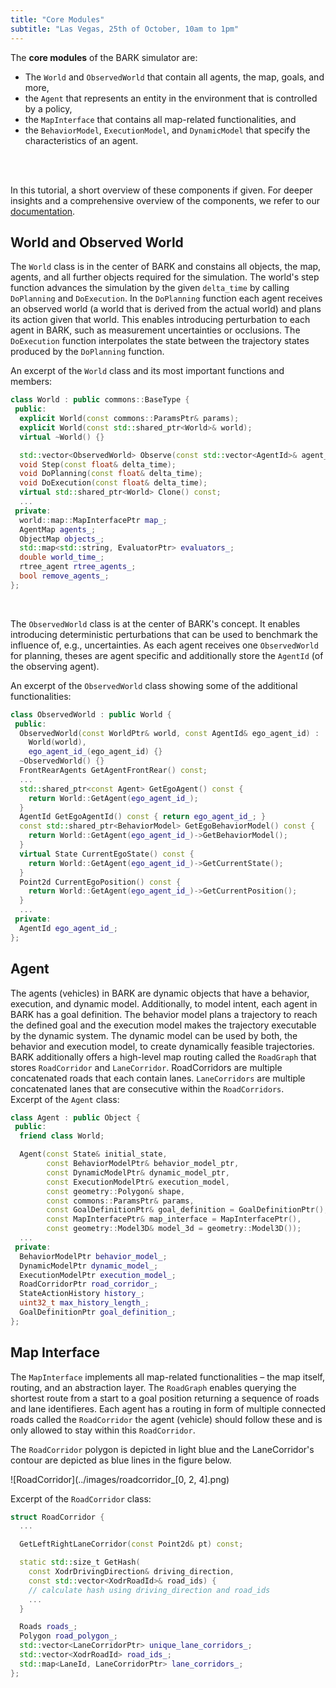 ```yaml
---
title: "Core Modules"
subtitle: "Las Vegas, 25th of October, 10am to 1pm"
---
```


The <b>core modules</b> of the BARK simulator are:

* The `World` and `ObservedWorld` that contain all agents, the map, goals, and more,
* the `Agent` that represents an entity in the environment that is controlled by a policy,
* the `MapInterface` that contains all map-related functionalities, and
* the `BehaviorModel`, `ExecutionModel`, and `DynamicModel` that specify the characteristics of an agent.
</br>
</br>

In this tutorial, a short overview of these components if given.
For deeper insights and a comprehensive overview of the components, we refer to our [documentation](https://bark-simulator.readthedocs.io/en/latest/).


## World and Observed World

The `World` class is in the center of BARK and constains all objects, the map, agents, and all further objects required for the simulation.
The world's step function advances the simulation by the given `delta_time` by calling `DoPlanning` and `DoExecution`.
In the `DoPlanning` function each agent receives an observed world (a world that is derived from the actual world) and plans its action given that world.
This enables introducing perturbation to each agent in BARK, such as measurement uncertainties or occlusions.
The `DoExecution` function interpolates the state between the trajectory states produced by the `DoPlanning` function.

An excerpt of the `World` class and its most important functions and members:

```cpp
class World : public commons::BaseType {
 public:
  explicit World(const commons::ParamsPtr& params);
  explicit World(const std::shared_ptr<World>& world);
  virtual ~World() {}

  std::vector<ObservedWorld> Observe(const std::vector<AgentId>& agent_ids);
  void Step(const float& delta_time);
  void DoPlanning(const float& delta_time);
  void DoExecution(const float& delta_time);
  virtual std::shared_ptr<World> Clone() const;
  ...
 private:
  world::map::MapInterfacePtr map_;
  AgentMap agents_;
  ObjectMap objects_;
  std::map<std::string, EvaluatorPtr> evaluators_;
  double world_time_;
  rtree_agent rtree_agents_;
  bool remove_agents_;
};
```

<br />

The `ObservedWorld` class is at the center of BARK's concept.
It enables introducing deterministic perturbations that can be used to benchmark the influence of, e.g., uncertainties.
As each agent receives one `ObservedWorld` for planning, theses are agent specific and additionally store the `AgentId` (of the observing agent).

An excerpt of the `ObservedWorld` class showing some of the additional functionalities:
```cpp
class ObservedWorld : public World {
 public:
  ObservedWorld(const WorldPtr& world, const AgentId& ego_agent_id) :
    World(world),
    ego_agent_id_(ego_agent_id) {}
  ~ObservedWorld() {}
  FrontRearAgents GetAgentFrontRear() const;
  ...
  std::shared_ptr<const Agent> GetEgoAgent() const {
    return World::GetAgent(ego_agent_id_);
  }
  AgentId GetEgoAgentId() const { return ego_agent_id_; }
  const std::shared_ptr<BehaviorModel> GetEgoBehaviorModel() const {
    return World::GetAgent(ego_agent_id_)->GetBehaviorModel();
  }
  virtual State CurrentEgoState() const {
    return World::GetAgent(ego_agent_id_)->GetCurrentState();
  }
  Point2d CurrentEgoPosition() const {
    return World::GetAgent(ego_agent_id_)->GetCurrentPosition();
  }
  ...
 private:
  AgentId ego_agent_id_;
};
```

## Agent
The agents (vehicles) in BARK are dynamic objects that have a behavior, execution, and dynamic model.
Additionally, to model intent, each agent in BARK has a goal definition.
The behavior model plans a trajectory to reach the defined goal and the execution model makes the trajectory executable by the dynamic system.
The dynamic model can be used by both, the behavior and execution model, to create dynamically feasible trajectories.
BARK additionally offers a high-level map routing called the `RoadGraph` that stores `RoadCorridor` and `LaneCorridor`.
RoadCorridors are multiple concatenated roads that each contain lanes.
`LaneCorridors` are multiple concatenated lanes that are consecutive within the `RoadCorridors`.
<br />
Excerpt of the `Agent` class:
```cpp
class Agent : public Object {
 public:
  friend class World;

  Agent(const State& initial_state,
        const BehaviorModelPtr& behavior_model_ptr,
        const DynamicModelPtr& dynamic_model_ptr,
        const ExecutionModelPtr& execution_model,
        const geometry::Polygon& shape,
        const commons::ParamsPtr& params,
        const GoalDefinitionPtr& goal_definition = GoalDefinitionPtr(),
        const MapInterfacePtr& map_interface = MapInterfacePtr(),
        const geometry::Model3D& model_3d = geometry::Model3D());
  ...
 private:
  BehaviorModelPtr behavior_model_;
  DynamicModelPtr dynamic_model_;
  ExecutionModelPtr execution_model_;
  RoadCorridorPtr road_corridor_;
  StateActionHistory history_;
  uint32_t max_history_length_;
  GoalDefinitionPtr goal_definition_;
};
```

## Map Interface

The `MapInterface` implements all map-related functionalities &ndash; the map itself, routing, and an abstraction layer.
The `RoadGraph` enables querying the shortest route from a start to a goal position returning a sequence of roads and lane identifieres.
Each agent has a routing in form of multiple connected roads called the `RoadCorridor` the agent (vehicle) should follow these and is only allowed to stay within this `RoadCorridor`.


The `RoadCorridor` polygon is depicted in light blue and the LaneCorridor's contour are depicted as blue lines in the figure below.

![RoadCorridor](../images/roadcorridor_[0, 2, 4].png)


Excerpt of the `RoadCorridor` class:
```cpp
struct RoadCorridor {
  ...

  GetLeftRightLaneCorridor(const Point2d& pt) const;

  static std::size_t GetHash(
    const XodrDrivingDirection& driving_direction,
    const std::vector<XodrRoadId>& road_ids) {
    // calculate hash using driving_direction and road_ids
    ...
  }

  Roads roads_;
  Polygon road_polygon_;
  std::vector<LaneCorridorPtr> unique_lane_corridors_;
  std::vector<XodrRoadId> road_ids_;
  std::map<LaneId, LaneCorridorPtr> lane_corridors_;
};
```

